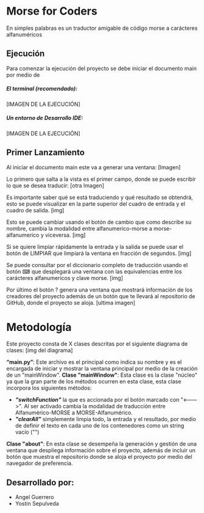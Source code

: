 # Morse for Coders

En simples palabras es un traductor amigable de código morse a carácteres alfanuméricos

## Ejecución

Para comenzar la ejecución del proyecto se debe iniciar el documento main por medio de

##### El terminal (recomendado):
[IMAGEN DE LA EJECUCIÓN]

##### Un entorno de Desarrollo IDE:
[IMAGEN DE LA EJECUCIÓN]

## Primer Lanzamiento
Al iniciar el documento main este va a generar una ventana:
[Imagen]

Lo primero que salta a la vista es el primer campo, donde se puede escribir lo que se desea traducir:
[otra Imagen]

Es importante saber qué se está traduciendo y qué resultado se obtendrá, esto se puede visualizar en la parte superior del cuadro de entrada y el cuadro de salida.
[img]

Esto se puede cambiar usando el botón de cambio que como describe su nombre, cambia la modalidad entre alfanumerico-morse a morse-alfanumerico y viceversa.
[img]

Si se quiere limpiar rápidamente la entrada y la salida se puede usar el botón de LIMPIAR que limpiará la ventana en fracción de segundos.
[img]

Se puede consultar por el diccionario completo de traducción usando el botón ⌨ que desplegará una ventana con las equivalencias entre los carácteres alfanumericos y clave morse.
[img]

Por último el botón ? genera una ventana que mostrará información de los creadores del proyecto además de un botón que te llevará al repositorio de GitHub, donde el proyecto se aloja.
[ultima imagen]



# Metodología
Este proyecto consta de X clases descritas por el siguiente diagrama de clases:
[img del diagrama]

**“main.py”**: Este archivo es el principal como indica su nombre y es el encargada de iniciar y mostrar la ventana principal por medio de la creación de un "mainWindow".
**Clase "mainWindow"**: Esta clase es la clase "núcleo" ya que la gran parte de los métodos ocurren en esta clase, esta clase incorpora los siguientes métodos:
 + ***"switchFunction"*** la que es accionada por el botón marcado con "<--->". Al ser activado cambia la modalidad de traducción entre Alfanumérico-MORSE a MORSE-Alfanumérico.
 + ***"clearAll"*** simplemente limpia todo, la entrada y el resultado, por medio de definir el texto en cada uno de los contenedores como un string vacío ("")

**Clase "about"**: En esta clase se desempeña la generación y gestión de una ventana que despliega información sobre el proyecto, además de incluir un botón que muestra el repositorio donde se aloja el proyecto por medio del navegador de preferencia. 

## Desarrollado por:
- Angel Guerrero
- Yostin Sepulveda

